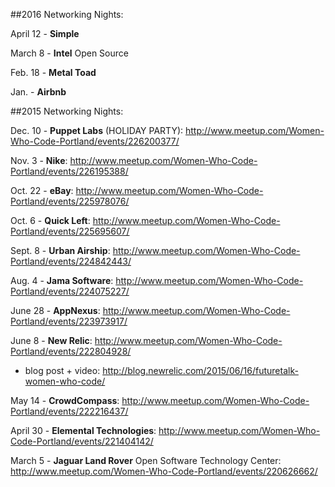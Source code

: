 ##2016 Networking Nights:

April 12 - **Simple**

March 8 - **Intel** Open Source

Feb. 18 - **Metal Toad**

Jan. - **Airbnb**

##2015 Networking Nights:

Dec. 10 - **Puppet Labs** (HOLIDAY PARTY): http://www.meetup.com/Women-Who-Code-Portland/events/226200377/

Nov. 3 - **Nike**: http://www.meetup.com/Women-Who-Code-Portland/events/226195388/

Oct. 22 - **eBay**: http://www.meetup.com/Women-Who-Code-Portland/events/225978076/

Oct. 6 - **Quick Left**: http://www.meetup.com/Women-Who-Code-Portland/events/225695607/

Sept. 8 - **Urban Airship**: http://www.meetup.com/Women-Who-Code-Portland/events/224842443/

Aug. 4 - **Jama Software**: http://www.meetup.com/Women-Who-Code-Portland/events/224075227/

June 28 - **AppNexus**: http://www.meetup.com/Women-Who-Code-Portland/events/223973917/

June 8 - **New Relic**: http://www.meetup.com/Women-Who-Code-Portland/events/222804928/
* blog post + video: http://blog.newrelic.com/2015/06/16/futuretalk-women-who-code/

May 14 - **CrowdCompass**: http://www.meetup.com/Women-Who-Code-Portland/events/222216437/

April 30 - **Elemental Technologies**: http://www.meetup.com/Women-Who-Code-Portland/events/221404142/

March 5 - **Jaguar Land Rover** Open Software Technology Center: http://www.meetup.com/Women-Who-Code-Portland/events/220626662/
